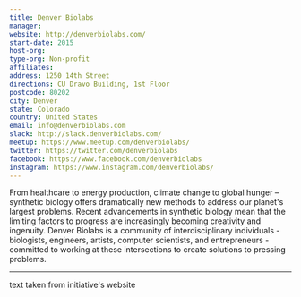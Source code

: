 ```yaml
---
title: Denver Biolabs
manager: 
website: http://denverbiolabs.com/
start-date: 2015
host-org: 
type-org: Non-profit
affiliates: 
address: 1250 14th Street
directions: CU Dravo Building, 1st Floor
postcode: 80202
city: Denver
state: Colorado
country: United States
email: info@denverbiolabs.com
slack: http://slack.denverbiolabs.com/
meetup: https://www.meetup.com/denverbiolabs/
twitter: https://twitter.com/denverbiolabs
facebook: https://www.facebook.com/denverbiolabs
instagram: https://www.instagram.com/denverbiolabs/
---
```


From healthcare to energy production, climate change to global hunger – synthetic biology offers dramatically new methods to address our planet's largest problems. Recent advancements in synthetic biology mean that the limiting factors to progress are increasingly becoming creativity and ingenuity. Denver Biolabs is a community of interdisciplinary individuals - biologists, engineers, artists, computer scientists, and entrepreneurs - committed to working at these intersections to create solutions to pressing problems.

---
text taken from initiative's website
